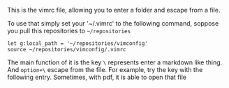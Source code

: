 [](../../readme.md)
This is the vimrc file, allowing you to enter a folder and escape from a file. 

[](test/readme.md)

[](.vimrc)
[](.vimrc_windows)
[](enter_windows.vim)

[](main.vim)
[](escape.vim)


To use that simply set your '~/.vimrc' to the following command, soppose you pull this repositories to `~/repositories`

```
let g:local_path = '~/repositories/vimconfig'
source ~/repositories/vimconfig/.vimrc
```

The main function of it is the key `\` represents enter a markdown like thing. And `option+\` escape from the file. For example, try the key with the following entry. Sometimes, with pdf, it is able to open that file

[](test.py)

